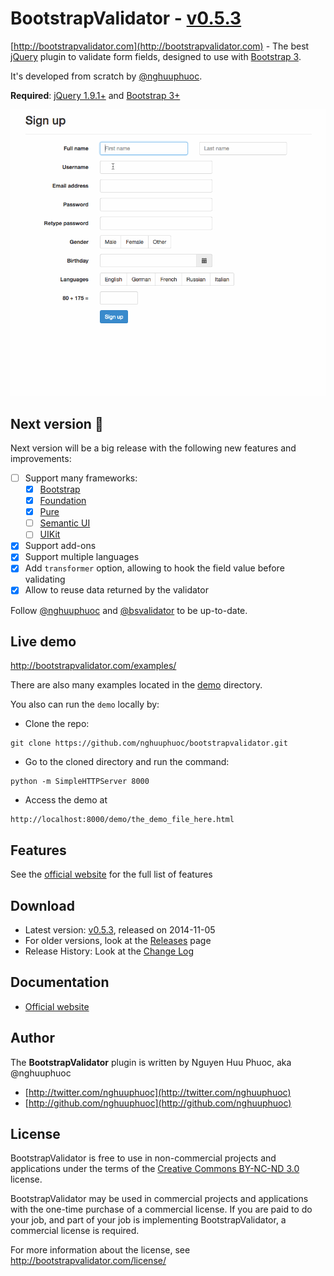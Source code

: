 # BootstrapValidator - [v0.5.3](http://bootstrapvalidator.com/download/)

[http://bootstrapvalidator.com](http://bootstrapvalidator.com) - The best [jQuery](http://jquery.com/) plugin to validate form fields, designed to use with [Bootstrap 3](http://getbootstrap.com).

It's developed from scratch by [@nghuuphuoc](http://twitter.com/nghuuphuoc).

__Required__: [jQuery 1.9.1+](http://jquery.com/) and [Bootstrap 3+](http://getbootstrap.com/)

![Screenshot](screenshots/demo.gif)

## Next version :bell:

Next version will be a big release with the following new features and improvements:

- [ ] Support many frameworks:
    - [x] [Bootstrap](http://getbootstrap.com/)
    - [x] [Foundation](http://foundation.zurb.com/)
    - [x] [Pure](http://purecss.io/)
    - [ ] [Semantic UI](http://semantic-ui.com/)
    - [ ] [UIKit](http://getuikit.com/)
- [x] Support add-ons
- [x] Support multiple languages
- [x] Add ```transformer``` option, allowing to hook the field value before validating
- [x] Allow to reuse data returned by the validator

Follow [@nghuuphuoc](https://twitter.com/nghuuphuoc) and [@bsvalidator](https://twitter.com/bsvalidator) to be up-to-date.

## Live demo

http://bootstrapvalidator.com/examples/

There are also many examples located in the [demo](demo) directory.

You also can run the ```demo``` locally by:

* Clone the repo: 

```
git clone https://github.com/nghuuphuoc/bootstrapvalidator.git
```

* Go to the cloned directory and run the command: 

```
python -m SimpleHTTPServer 8000
```

* Access the demo at 

```
http://localhost:8000/demo/the_demo_file_here.html
```

## Features

See the [official website](http://bootstrapvalidator.com) for the full list of features

## Download

* Latest version: [v0.5.3](http://bootstrapvalidator.com/download/), released on 2014-11-05
* For older versions, look at the [Releases](https://github.com/nghuuphuoc/bootstrapvalidator/releases) page
* Release History: Look at the [Change Log](CHANGELOG.md)

## Documentation

* [Official website](http://bootstrapvalidator.com)

## Author

The __BootstrapValidator__ plugin is written by Nguyen Huu Phuoc, aka @nghuuphuoc

* [http://twitter.com/nghuuphuoc](http://twitter.com/nghuuphuoc)
* [http://github.com/nghuuphuoc](http://github.com/nghuuphuoc)

## License

BootstrapValidator is free to use in non-commercial projects and applications under the terms of the [Creative Commons BY-NC-ND 3.0](http://creativecommons.org/licenses/by-nc-nd/3.0/) license.

BootstrapValidator may be used in commercial projects and applications with the one-time purchase of a commercial license. 
If you are paid to do your job, and part of your job is implementing BootstrapValidator, a commercial license is required.

For more information about the license, see http://bootstrapvalidator.com/license/